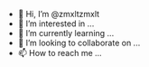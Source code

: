 - 👋 Hi, I’m @zmxltzmxlt
- 👀 I’m interested in ...
- 🌱 I’m currently learning ...
- 💞️ I’m looking to collaborate on ...
- 📫 How to reach me ...

<!---
zmxltzmxlt/zmxltzmxlt is a ✨ special ✨ repository because its `README.md` (this file) appears on your GitHub profile.
You can click the Preview link to take a look at your changes.
--->
